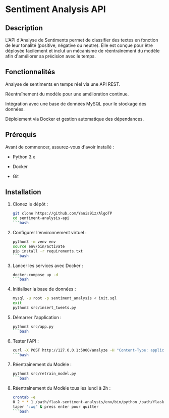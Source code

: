 # Sentiment Analysis API

## Description

L'API d'Analyse de Sentiments permet de classifier des textes en fonction de leur tonalité (positive, négative ou neutre). Elle est conçue pour être déployée facilement et inclut un mécanisme de réentraînement du modèle afin d'améliorer sa précision avec le temps.

## Fonctionnalités

Analyse de sentiments en temps réel via une API REST.

Réentraînement du modèle pour une amélioration continue.

Intégration avec une base de données MySQL pour le stockage des données.

Déploiement via Docker et gestion automatique des dépendances.

## Prérequis

Avant de commencer, assurez-vous d'avoir installé :

- Python 3.x

- Docker

- Git

## Installation

1. Clonez le dépôt :
   ```bash
   git clone https://github.com/Yanis91z/AlgoTP
   cd sentiment-analysis-api
   ```bash
2. Configurer l'environnement virtuel :
   ```bash
   python3 -m venv env
   source env/bin/activate
   pip install -r requirements.txt
   ```bash
3. Lancer les services avec Docker :
   ```bash
   docker-compose up -d
   ```bash
4. Initialiser la base de données :
   ```bash
   mysql -u root -p sentiment_analysis < init.sql
   exit
   python3 src/insert_tweets.py
6. Démarrer l'application :
   ```bash
   python3 src/app.py
   ```bash
7. Tester l'API :
   ```bash
   curl -X POST http://127.0.0.1:5000/analyze -H "Content-Type: application/json" -d @tweets.json
   ```bash
8. Réentraînement du Modèle :
   ```bash
   python3 src/retrain_model.py
   ```bash
9. Réentraînement du Modèle tous les lundi à 2h :
   ```bash
   crontab -e
   0 2 * * 1 /path/flask-sentiment-analysis/env/bin/python /path/flask-sentiment-analysis/src/retrain_model.py
   taper ":wq" & press enter pour quitter
   ```bash
